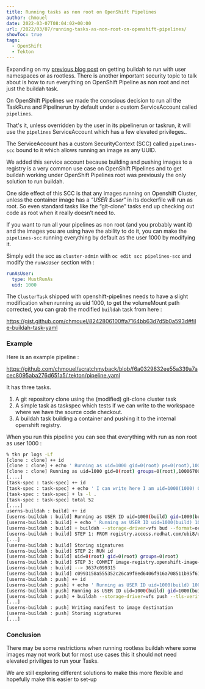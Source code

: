 ```yaml
---
title: Running tasks as non root on OpenShift Pipelines
author: chmouel
date: 2022-03-07T08:04:02+00:00
url: /2022/03/07/running-tasks-as-non-root-on-openshift-pipelines/
showToc: true
tags:
  - OpenShift
  - Tekton
---
```

Expanding on my [previous blog post][1] on getting buildah to run with user namespaces or as rootless. There is another important security topic to talk about is how to run everything on OpenShift Pipeline as non root and not just the buildah task.

On OpenShift Pipelines we made the conscious decision to run all the TaskRuns and Pipelinerun by default under a custom ServiceAccount called `pipelines`.

That's it, unless overridden by the user in its pipelinerun or taskrun, it will use the `pipelines` ServiceAccount which has a few elevated privileges..

The ServiceAccount has a custom SecurityContext (SCC) called `pipelines-scc` bound to it which allows running an image as any UUID.

We added this service account because building and pushing images to a registry is a very common use case on OpenShift Pipelines and to get buildah working under OpenShift Pipelines root was previously the only solution to run buildah.

One side effect of this SCC is that any images running on Openshift Cluster, unless the container image has a _“USER $user_” in its dockerfile will run as root. So even standard tasks like the “git-clone” tasks end up checking out code as root when it really doesn’t need to.

If you want to run all your pipelines as non root (and you probably want it) and the images you are using have the ability to do it, you can make the `pipelines-scc` running everything by default as the user 1000 by modifying it.

Simply edit the scc as `cluster-admin` with `oc edit scc pipelines-scc` and modify the `runAsUser` section with :

```yaml
runAsUser:
  type: MustRunAs
  uid: 1000
```

The `ClusterTask` shipped with openshift-pipelines needs to have a slight modification when running as uid 1000, to get the volumeMount path corrected, you can grab the modified `buildah` task from here :

<https://gist.github.com/chmouel/8242806100ffa7164bb63d7d5b0a593d#file-buildah-task-yaml>

### Example

Here is an example pipeline :

<https://github.com/chmouel/scratchmyback/blob/f6a0329832ee55a339a7acec8095aba276d651a5/.tekton/pipeline.yaml>

It has three tasks.

  1. A git repository clone using the (modified) git-clone cluster task
  2. A simple task as taskspec which tests if we can write to the workspace where we have the source code checkout.
  3. A buildah task building a container and pushing it to the internal openshift registry.

When you run this pipeline you can see that everything with run as non root as user 1000 :

```bash
% tkn pr logs -Lf
[clone : clone] ++ id
[clone : clone] + echo ' Running as uid=1000 gid=0(root) ps=0(root),1000670000'
[clone : clone] Running as uid=1000 gid=0(root) groups=0(root),1000670000
[....]
[task-spec : task-spec] ++ id
[task-spec : task-spec] + echo ' I can write here I am uid=1000(1000) 0(root) groups=0(root),1000670000'
[task-spec : task-spec] + ls -l .
[task-spec : task-spec] total 52
[....]
userns-buildah : build] ++ id
[userns-buildah : build] Running as USER ID uid=1000(build) gid=1000(build) ps=1000(build),1000670000
[userns-buildah : build] + echo ' Running as USER ID uid=1000(build) 1000(build) groups=1000(build),1000670000'
[userns-buildah : build] + buildah --storage-driver=vfs bud --format=oci --tls-fy=true --no-cache -f ./Dockerfile -t image-registry.openshift-image-stry.svc:5000/test/userns:latest .
[userns-buildah : build] STEP 1: FROM registry.access.redhat.com/ubi8/ubi-mal:8.5
[...]
[userns-buildah : build] Storing signatures
[userns-buildah : build] STEP 2: RUN id
[userns-buildah : build] uid=0(root) gid=0(root) groups=0(root)
[userns-buildah : build] STEP 3: COMMIT image-registry.openshift-image-stry.svc:5000/test/userns:latest
[userns-buildah : build] --> 3637c099315
[userns-buildah : build] c0993158a555352c26ca9f8ed6406f916a708511b95f6135a8ba02432b96
[userns-buildah : push] ++ id
[userns-buildah : push] + echo ' Running as USER ID uid=1000(build) 1000(build) groups=1000(build),1000670000'
[userns-buildah : push] Running as USER ID uid=1000(build) gid=1000(build) ps=1000(build),1000670000
[userns-buildah : push] + buildah --storage-driver=vfs push --tls-verify=true --stfile /workspace/source/image-digest image-registry.openshift-image-stry.svc:5000/test/userns:latest docker://image-registry.openshift-image-stry.svc:5000/test/userns:latest
[...]
[userns-buildah : push] Writing manifest to image destination
[userns-buildah : push] Storing signatures
[...]
```

### Conclusion

There may be some restrictions when running rootless buildah where some images may not work but for most use cases this it should not need elevated priviliges to run your Tasks.

We are still exploring different solutions to make this more flexible and hopefully make this easier to set-up

 [1]: https://blog.chmouel.com/2022/01/25/user-namespaces-with-buildah-and-openshift-pipelines/ " previous blog post"
